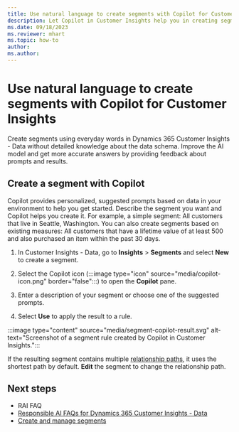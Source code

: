 ```yaml
---
title: Use natural language to create segments with Copilot for Customer Insights
description: Let Copilot in Customer Insights help you in creating segments based on data in your environment.
ms.date: 09/18/2023
ms.reviewer: mhart
ms.topic: how-to
author: 
ms.author: 
---
```


# Use natural language to create segments with Copilot for Customer Insights

Create segments using everyday words in Dynamics 365 Customer Insights - Data without detailed knowledge about the data schema. Improve the AI model and get more accurate answers by providing feedback about prompts and results.

## Create a segment with Copilot

Copilot provides personalized, suggested prompts based on data in your environment to help you get started. Describe the segment you want and Copilot helps you create it. For example, a simple segment: All customers that live in Seattle, Washington. You can also create segments based on existing measures: All customers that have a lifetime value of at least 500 and also purchased an item within the past 30 days.

1. In Customer Insights - Data, go to **Insights** > **Segments** and select **New** to create a segment.

1. Select the Copilot icon (:::image type="icon" source="media/copilot-icon.png" border="false":::) to open the **Copilot** pane.

1. Enter a description of your segment or choose one of the suggested prompts.

1. Select **Use** to apply the result to a rule.

:::image type="content" source="media/segment-copilot-result.svg" alt-text="Screenshot of a segment rule created by Copilot in Customer Insights.":::

If the resulting segment contains multiple [relationship paths](relationships.md), it uses the shortest path by default. **Edit** the segment to change the relationship path.  

## Next steps

- RAI FAQ
- [Responsible AI FAQs for Dynamics 365 Customer Insights - Data](responsible-ai-overview.md)
- [Create and manage segments](segments.md)